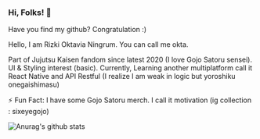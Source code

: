 ### Hi, Folks! 👋

Have you find my github? Congratulation :)

Hello, I am Rizki Oktavia Ningrum. You can call me okta.

Part of Jujutsu Kaisen fandom since latest 2020 (I love Gojo Satoru sensei). UI & Styling interest (basic). Currently, Learning another multiplatform call it React Native and API Restful (I realize I am weak in logic but yoroshiku onegaishimasu)

⚡ Fun Fact: I have some Gojo Satoru merch. I call it motivation (ig collection : sixeyegojo)

![Anurag's github stats](https://github-readme-stats.vercel.app/api?username=roningrum&show_icons=true&theme=tokyonight)
<!-- tokyonight
**roningrum/roningrum** is a ✨ _special_ ✨ repository because its `README.md` (this file) appears on your GitHub profile.

Here are some ideas to get you started:

- 🔭 I’m currently working on ...
- 🌱 I’m currently learning ...
- 👯 I’m looking to collaborate on ...
- 🤔 I’m looking for help with ...
- 💬 Ask me about ...
- 📫 How to reach me: ...
- 😄 Pronouns: ...
- ⚡ Fun Fact: I have some Gojo Satoru merch. I call it motivation
-->
